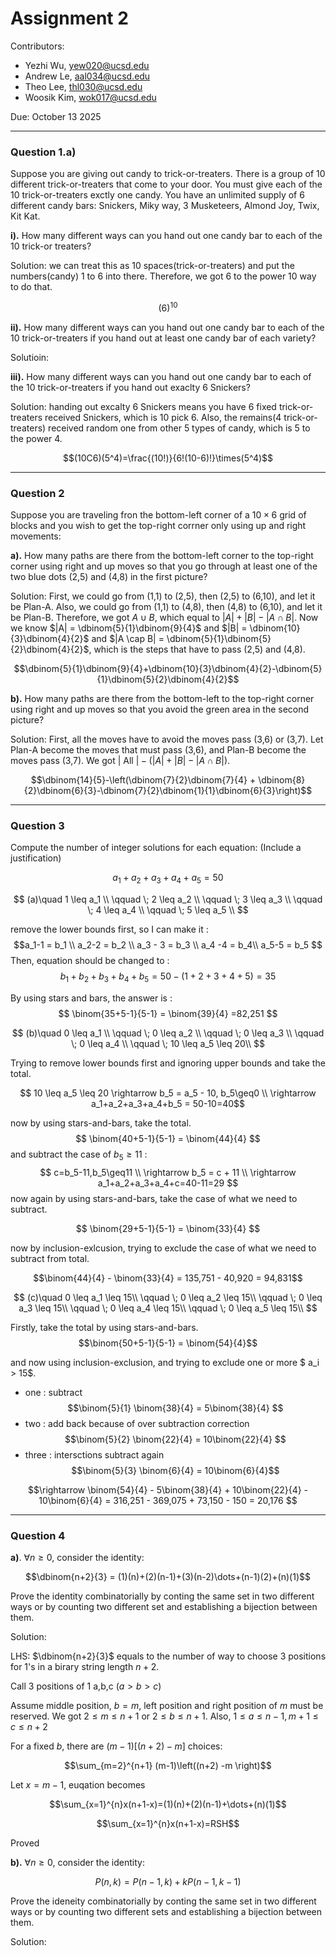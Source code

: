 # Assignment 2

Contributors:
- Yezhi Wu, yew020@ucsd.edu
- Andrew Le, aal034@ucsd.edu
- Theo Lee, thl030@ucsd.edu
- Woosik Kim, wok017@ucsd.edu

Due: October 13 2025

---

### Question 1.a)
Suppose you are giving out candy to trick-or-treaters. There is a group of 10 different trick-or-treaters that come to your door. You must give each of the 10 trick-or-treaters exctly one candy. You have an unlimited supply of 6 different candy bars: Snickers, Miky way, 3 Musketeers, Almond Joy, Twix, Kit Kat.

**i).** How many different ways can you hand out one candy bar to each of the 10 trick-or treaters?

Solution: we can treat this as 10 spaces(trick-or-treaters) and put the numbers(candy) 1 to 6 into there. Therefore, we got 6 to the power 10 way to do that.

$$(6)^{10}$$

**ii).** How many different ways can you hand out one candy bar to each of the 10 trick-or-treaters if you hand out at least one candy bar of each variety?

Solutioin: 

**iii).** How many different ways can you hand out one candy bar to each of the 10 trick-or-treaters if you hand out exaclty 6 Snickers?

Solution: handing out excalty 6 Snickers means you have 6 fixed trick-or-treaters received Snickers, which is 10 pick 6. Also, the remains(4 trick-or-treaters) received random one from other 5 types of candy, which is 5 to the power 4.

$$(10C6)(5^4)=\frac{(10!)}{6!(10-6)!}\times(5^4)$$

---

### Question 2
Suppose you are traveling fron the bottom-left corner of a $10 \times 6$ grid of blocks and you wish to get the top-right corrner only using up and right movements:

**a).** How many paths are there from the bottom-left corner to the top-right corner using right and up moves so that you go through at least one of the two blue dots (2,5) and (4,8) in the first picture?

Solution: First, we could go from (1,1) to (2,5), then (2,5) to (6,10), and let it be Plan-A. Also, we could go from (1,1) to (4,8), then (4,8) to (6,10), and let it be Plan-B. Therefore, we got $A\cup B$, which equal to $|A| + |B| - |A \cap B|$. Now we know $|A| = \dbinom{5}{1}\dbinom{9}{4}$ and $|B| = \dbinom{10}{3}\dbinom{4}{2}$ and $|A \cap B| = \dbinom{5}{1}\dbinom{5}{2}\dbinom{4}{2}$, which is the steps that have to pass (2,5) and (4,8).

$$\dbinom{5}{1}\dbinom{9}{4}+\dbinom{10}{3}\dbinom{4}{2}-\dbinom{5}{1}\dbinom{5}{2}\dbinom{4}{2}$$

**b).** How many paths are there from the bottom-left to the top-right corner using right and up moves so that you avoid the green area in the second picture?

Solution: First, all the moves have to avoid the moves pass (3,6) or (3,7). Let Plan-A become the moves that must pass (3,6), and Plan-B become the moves pass (3,7). We got $|\text{ All }| - (|A| + |B| - |A \cap B|)$. 

$$\dbinom{14}{5}-\left(\dbinom{7}{2}\dbinom{7}{4} + \dbinom{8}{2}\dbinom{6}{3}-\dbinom{7}{2}\dbinom{1}{1}\dbinom{6}{3}\right)$$

---

### Question 3
Compute the number of integer solutions for each equation:
(Include a justification)

$$a_1+a_2+a_3+a_4+a_5=50$$

$$ (a)\quad 1 \leq a_1 \\
      \qquad \; 2 \leq a_2 \\
      \qquad \; 3 \leq a_3 \\
      \qquad \; 4 \leq a_4 \\
      \qquad \; 5 \leq a_5 \\ $$
      
remove the lower bounds first, so I can make it :
$$a_1-1 = b_1 \\
a_2-2 = b_2 \\
a_3 - 3 = b_3 \\
a_4 -4 = b_4\\
a_5-5 = b_5 $$
Then, equation should be changed to :
$$ b_1 + b_2 + b_3 + b_4 + b_5 = 50-(1+2+3+4+5) = 35 $$

By using stars and bars, the answer is :
 $$ \binom{35+5-1}{5-1} = \binom{39}{4} =82,251 $$


$$ (b)\quad 0 \leq a_1 \\
      \qquad \; 0 \leq a_2 \\
      \qquad \; 0 \leq a_3 \\
      \qquad \; 0 \leq a_4 \\
      \qquad \; 10 \leq a_5 \leq 20\\ $$

Trying to remove lower bounds first and ignoring upper bounds and take the total.

$$ 10 \leq a_5 \leq 20 \rightarrow b_5 = a_5 - 10, b_5\geq0 \\
\rightarrow a_1+a_2+a_3+a_4+b_5 = 50-10=40$$

now by using stars-and-bars, take the total.
$$ \binom{40+5-1}{5-1} = \binom{44}{4} $$
and subtract the case of $b_5 \geq 11$ :
$$ c=b_5-11,b_5\geq11 \\
\rightarrow b_5 = c + 11 \\
\rightarrow a_1+a_2+a_3+a_4+c=40-11=29 $$
now again by using stars-and-bars, take the case of what we need to subtract.

$$ \binom{29+5-1}{5-1} = \binom{33}{4} $$

now by inclusion-exlcusion, trying to exclude the case of what we need to subtract from total.

$$\binom{44}{4} - \binom{33}{4} = 135,751 - 40,920 = 94,831$$

$$ (c)\quad 0 \leq a_1 \leq 15\\
      \qquad \; 0 \leq a_2 \leq 15\\
      \qquad \; 0 \leq a_3 \leq 15\\
      \qquad \; 0 \leq a_4 \leq 15\\
      \qquad \; 0 \leq a_5 \leq 15\\ $$

Firstly, take the total by using stars-and-bars.
$$\binom{50+5-1}{5-1} = \binom{54}{4}$$

and now using inclusion-exclusion, and trying to exclude one or more $ a_i > 15$.
*  one : subtract
$$\binom{5}{1} \binom{38}{4} = 5\binom{38}{4} $$
* two : add back because of over subtraction correction
$$\binom{5}{2} \binom{22}{4} = 10\binom{22}{4} $$
* three : intersctions subtract again
$$\binom{5}{3} \binom{6}{4} = 10\binom{6}{4}$$

$$\rightarrow \binom{54}{4} - 5\binom{38}{4} + 10\binom{22}{4} - 10\binom{6}{4} = 316,251 - 369,075 + 73,150 - 150 = 20,176 $$

---

### Question 4

**a)**. $\forall n \ge 0$, consider the identity: 

$$\dbinom{n+2}{3} = (1)(n)+(2)(n-1)+(3)(n-2)\dots+(n-1)(2)+(n)(1)$$

Prove the identity combinatorially by conting the same set in two different ways or by counting two different set and establishing a bijection between them.

Solution:

LHS: $\dbinom{n+2}{3}$ equals to the number of way to choose 3 positions for 1's in a birary string length $n+2$.

Call 3 positions of 1 a,b,c $(a\gt b\gt c)$

Assume middle position, $b=m$, left position and right position of $m$ must be reserved. We got $2 \le m\le n + 1$ or $2 \le b\le n+1$. Also, $1\le a\le n-1, m+1\le c\le n+2$

For a fixed $b$, there are $(m-1)[(n+2)-m]$ choices:

$$\sum_{m=2}^{n+1} (m-1)\left((n+2) -m \right)$$

Let $x=m-1$, euqation becomes

$$\sum_{x=1}^{n}x(n+1-x)=(1)(n)+(2)(n-1)+\dots+(n)(1)$$

$$\sum_{x=1}^{n}x(n+1-x)=RSH$$

Proved

**b).** $\forall n \ge 0$, consider the identity:

$$P(n,k)=P(n-1,k)+kP(n-1,k-1)$$

Prove the ideneity combinatorially by conting the same set in two different ways or by counting two different sets and establishing a bijection between them.

Solution:
